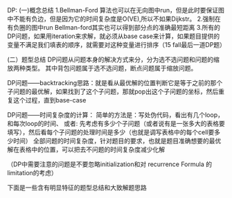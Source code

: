 DP:
(一)概念总结
1.Bellman-Ford 算法也可以在无向图中run，但是此时要保证图中不能有负边，但是因为它的时间复杂度是O(VE),所以不如果Dijkstr。
2.强制在有负圈的图中run Bellman-ford其实也可以得到部分点的准确最短距离
3.所有的DP问题，如果用iteration来求解，就必须从base case来计算，如果题目提供的变量不满足我们填表的顺序，就需要对这种变量进行排序（15 fall最后一道DP题）

(二）题型总结
DP问题从问题本身的解决方式来分，分为选不选问题和问题的缩放两种类型。
其中背包问题属于选不选问题，断点问题属于缩放问题。

DP问题——backtracking思路：就是看从最优解的位置判断它是等于之前的那个子问题的最优解，如果找到了这个子问题，那就pop出这个子问题的坐标，然后重复这个过程，直到base-case

DP问题——时间复杂度的计算：
简单的方法是：写处伪代码，看出有几个loop，和每次loop的时间、
或者: 先考虑有多少个子问题（或者说有是一张多大的表格要填写），然后看每个子问题的处理时间是多少（也就是调写表格中的每个cell要多少时间）
全部问题的时间复杂度，针对题目的要求，也就是题目准确想要的最优解在表格中的位置，可以把去不问题的时间复杂度减少化解

（DP中需要注意的问题是不要忽略initialization和对 recurrence Formula 的limitation的考虑）

下面是一些含有明显特征的题型总结和大致解题思路
